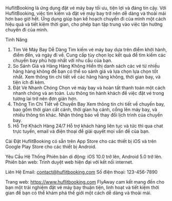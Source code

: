 HuflitBooking là ứng dụng đặt vé máy bay tối ưu, tiện lợi và đáng tin cậy. Với HuflitBooking, việc tìm kiếm và đặt vé máy bay trở nên dễ dàng và thoải mái hơn bao giờ hết. Ứng dụng giúp bạn kế hoạch chuyến đi của mình một cách hiệu quả và tiết kiệm thời gian, cho phép bạn tập trung vào việc tận hưởng chuyến đi của mình.

Tính Năng

1. Tìm Vé Máy Bay Dễ Dàng
Tìm kiếm vé máy bay dựa trên điểm khởi hành, điểm đến, và ngày đi về.
Cung cấp tùy chọn lọc kết quả để tìm kiếm các chuyến bay phù hợp nhất với nhu cầu của bạn.
2. So Sánh Giá và Hãng Hàng Không
Hiển thị danh sách các vé từ nhiều hãng hàng không để bạn có thể so sánh giá và lựa chọn lựa chọn tốt nhất.
Xem thông tin chi tiết về các hãng hàng không, thời gian bay, và tiện ích đi kèm.
3. Đặt Vé Nhanh Chóng
Chọn vé máy bay và hoàn tất thanh toán một cách nhanh chóng và an toàn.
Lưu thông tin hành khách để việc đặt vé trong tương lai trở nên đơn giản hơn.
4. Thông Tin Chi Tiết về Chuyến Bay
Xem thông tin chi tiết về chuyến bay, bao gồm thời gian cất cánh, thời gian hạ cánh, cổng lên máy bay, và nhiều thông tin khác.
Nhận thông báo về thay đổi lịch trình của chuyến bay.
5. Hỗ Trợ Khách Hàng 24/7
Hỗ trợ khách hàng liên tục và tức thì qua chat trực tuyến, email và điện thoại để giải quyết mọi vấn đề của bạn.

Cài Đặt
HuflitBooking có sẵn trên App Store cho các thiết bị iOS và trên Google Play Store cho các thiết bị Android. 

Yêu Cầu Hệ Thống
Phiên bản di động: iOS 10.0 trở lên, Android 5.0 trở lên.
Phiên bản web: Trình duyệt web hiện đại với kết nối internet.

Liên Hệ
Email: contact@huflitbooking.com
Số điện thoại: 123-456-7890

Trang web: https://www.huflitbooking.com
FlyAway cam kết mang đến cho bạn một trải nghiệm đặt vé máy bay thuận tiện, linh hoạt và tiết kiệm thời gian để bạn có thể khám phá thế giới một cách dễ dàng và thoải mái.
